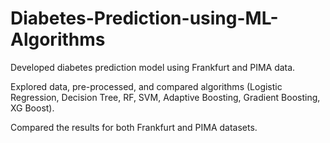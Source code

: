# Diabetes-Prediction-using-ML-Algorithms

Developed diabetes prediction model using Frankfurt and PIMA
data.

Explored data, pre-processed, and compared algorithms
(Logistic Regression, Decision Tree, RF, SVM, Adaptive Boosting,
Gradient Boosting, XG Boost).

Compared the results for both Frankfurt and PIMA datasets.
